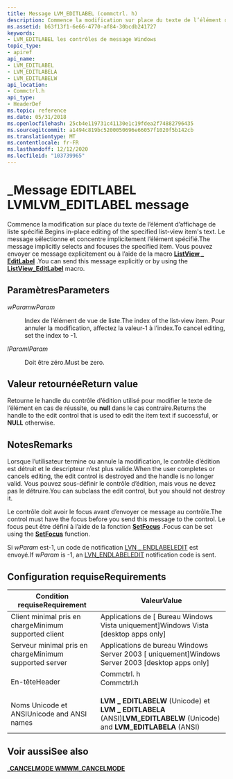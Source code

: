 ```yaml
---
title: Message LVM_EDITLABEL (commctrl. h)
description: Commence la modification sur place du texte de l’élément d’affichage de liste spécifié. Le message sélectionne et concentre implicitement l’élément spécifié. Vous pouvez envoyer ce message explicitement ou à l’aide de la \_ macro ListView EditLabel.
ms.assetid: b63f13f1-6e66-4770-af84-30bcdb241727
keywords:
- LVM_EDITLABEL les contrôles de message Windows
topic_type:
- apiref
api_name:
- LVM_EDITLABEL
- LVM_EDITLABELA
- LVM_EDITLABELW
api_location:
- Commctrl.h
api_type:
- HeaderDef
ms.topic: reference
ms.date: 05/31/2018
ms.openlocfilehash: 25cb4e119731c41130e1c19fdea2f74882796435
ms.sourcegitcommit: a1494c819bc5200050696e66057f1020f5b142cb
ms.translationtype: MT
ms.contentlocale: fr-FR
ms.lasthandoff: 12/12/2020
ms.locfileid: "103739965"
---
```

# <a name="lvm_editlabel-message"></a><span data-ttu-id="e1b92-106">\_Message EDITLABEL LVM</span><span class="sxs-lookup"><span data-stu-id="e1b92-106">LVM\_EDITLABEL message</span></span>

<span data-ttu-id="e1b92-107">Commence la modification sur place du texte de l’élément d’affichage de liste spécifié.</span><span class="sxs-lookup"><span data-stu-id="e1b92-107">Begins in-place editing of the specified list-view item's text.</span></span> <span data-ttu-id="e1b92-108">Le message sélectionne et concentre implicitement l’élément spécifié.</span><span class="sxs-lookup"><span data-stu-id="e1b92-108">The message implicitly selects and focuses the specified item.</span></span> <span data-ttu-id="e1b92-109">Vous pouvez envoyer ce message explicitement ou à l’aide de la macro [**ListView \_ EditLabel**](/windows/desktop/api/Commctrl/nf-commctrl-listview_editlabel) .</span><span class="sxs-lookup"><span data-stu-id="e1b92-109">You can send this message explicitly or by using the [**ListView\_EditLabel**](/windows/desktop/api/Commctrl/nf-commctrl-listview_editlabel) macro.</span></span>

## <a name="parameters"></a><span data-ttu-id="e1b92-110">Paramètres</span><span class="sxs-lookup"><span data-stu-id="e1b92-110">Parameters</span></span>

<dl> <dt>

<span data-ttu-id="e1b92-111">*wParam*</span><span class="sxs-lookup"><span data-stu-id="e1b92-111">*wParam*</span></span> 
</dt> <dd>

<span data-ttu-id="e1b92-112">Index de l’élément de vue de liste.</span><span class="sxs-lookup"><span data-stu-id="e1b92-112">The index of the list-view item.</span></span> <span data-ttu-id="e1b92-113">Pour annuler la modification, affectez la valeur-1 à l’index.</span><span class="sxs-lookup"><span data-stu-id="e1b92-113">To cancel editing, set the index to -1.</span></span>

</dd> <dt>

<span data-ttu-id="e1b92-114">*lParam*</span><span class="sxs-lookup"><span data-stu-id="e1b92-114">*lParam*</span></span> 
</dt> <dd><span data-ttu-id="e1b92-115">Doit être zéro.</span><span class="sxs-lookup"><span data-stu-id="e1b92-115">Must be zero.</span></span></dd> </dl>

## <a name="return-value"></a><span data-ttu-id="e1b92-116">Valeur retournée</span><span class="sxs-lookup"><span data-stu-id="e1b92-116">Return value</span></span>

<span data-ttu-id="e1b92-117">Retourne le handle du contrôle d’édition utilisé pour modifier le texte de l’élément en cas de réussite, ou **null** dans le cas contraire.</span><span class="sxs-lookup"><span data-stu-id="e1b92-117">Returns the handle to the edit control that is used to edit the item text if successful, or **NULL** otherwise.</span></span>

## <a name="remarks"></a><span data-ttu-id="e1b92-118">Notes</span><span class="sxs-lookup"><span data-stu-id="e1b92-118">Remarks</span></span>

<span data-ttu-id="e1b92-119">Lorsque l’utilisateur termine ou annule la modification, le contrôle d’édition est détruit et le descripteur n’est plus valide.</span><span class="sxs-lookup"><span data-stu-id="e1b92-119">When the user completes or cancels editing, the edit control is destroyed and the handle is no longer valid.</span></span> <span data-ttu-id="e1b92-120">Vous pouvez sous-définir le contrôle d’édition, mais vous ne devez pas le détruire.</span><span class="sxs-lookup"><span data-stu-id="e1b92-120">You can subclass the edit control, but you should not destroy it.</span></span>

<span data-ttu-id="e1b92-121">Le contrôle doit avoir le focus avant d’envoyer ce message au contrôle.</span><span class="sxs-lookup"><span data-stu-id="e1b92-121">The control must have the focus before you send this message to the control.</span></span> <span data-ttu-id="e1b92-122">Le focus peut être défini à l’aide de la fonction [**SetFocus**](/windows/desktop/api/winuser/nf-winuser-setfocus) .</span><span class="sxs-lookup"><span data-stu-id="e1b92-122">Focus can be set using the [**SetFocus**](/windows/desktop/api/winuser/nf-winuser-setfocus) function.</span></span>

<span data-ttu-id="e1b92-123">Si *wParam* est-1, un code de notification [LVN \_ ENDLABELEDIT](lvn-endlabeledit.md) est envoyé.</span><span class="sxs-lookup"><span data-stu-id="e1b92-123">If *wParam* is -1, an [LVN\_ENDLABELEDIT](lvn-endlabeledit.md) notification code is sent.</span></span>

## <a name="requirements"></a><span data-ttu-id="e1b92-124">Configuration requise</span><span class="sxs-lookup"><span data-stu-id="e1b92-124">Requirements</span></span>



| <span data-ttu-id="e1b92-125">Condition requise</span><span class="sxs-lookup"><span data-stu-id="e1b92-125">Requirement</span></span> | <span data-ttu-id="e1b92-126">Valeur</span><span class="sxs-lookup"><span data-stu-id="e1b92-126">Value</span></span> |
|-------------------------------------|---------------------------------------------------------------------------------------|
| <span data-ttu-id="e1b92-127">Client minimal pris en charge</span><span class="sxs-lookup"><span data-stu-id="e1b92-127">Minimum supported client</span></span><br/> | <span data-ttu-id="e1b92-128">Applications de \[ Bureau Windows Vista uniquement\]</span><span class="sxs-lookup"><span data-stu-id="e1b92-128">Windows Vista \[desktop apps only\]</span></span><br/>                                        |
| <span data-ttu-id="e1b92-129">Serveur minimal pris en charge</span><span class="sxs-lookup"><span data-stu-id="e1b92-129">Minimum supported server</span></span><br/> | <span data-ttu-id="e1b92-130">Applications de bureau Windows Server 2003 \[ uniquement\]</span><span class="sxs-lookup"><span data-stu-id="e1b92-130">Windows Server 2003 \[desktop apps only\]</span></span><br/>                                  |
| <span data-ttu-id="e1b92-131">En-tête</span><span class="sxs-lookup"><span data-stu-id="e1b92-131">Header</span></span><br/>                   | <dl> <span data-ttu-id="e1b92-132"><dt>Commctrl. h</dt></span><span class="sxs-lookup"><span data-stu-id="e1b92-132"><dt>Commctrl.h</dt></span></span> </dl> |
| <span data-ttu-id="e1b92-133">Noms Unicode et ANSI</span><span class="sxs-lookup"><span data-stu-id="e1b92-133">Unicode and ANSI names</span></span><br/>   | <span data-ttu-id="e1b92-134">**LVM \_ EDITLABELW** (Unicode) et **LVM \_ EDITLABELA** (ANSI)</span><span class="sxs-lookup"><span data-stu-id="e1b92-134">**LVM\_EDITLABELW** (Unicode) and **LVM\_EDITLABELA** (ANSI)</span></span><br/>               |



## <a name="see-also"></a><span data-ttu-id="e1b92-135">Voir aussi</span><span class="sxs-lookup"><span data-stu-id="e1b92-135">See also</span></span>

<dl> <dt>

[<span data-ttu-id="e1b92-136">**\_CANCELMODE WM**</span><span class="sxs-lookup"><span data-stu-id="e1b92-136">**WM\_CANCELMODE**</span></span>](/windows/desktop/winmsg/wm-cancelmode)
</dt> </dl>

 

